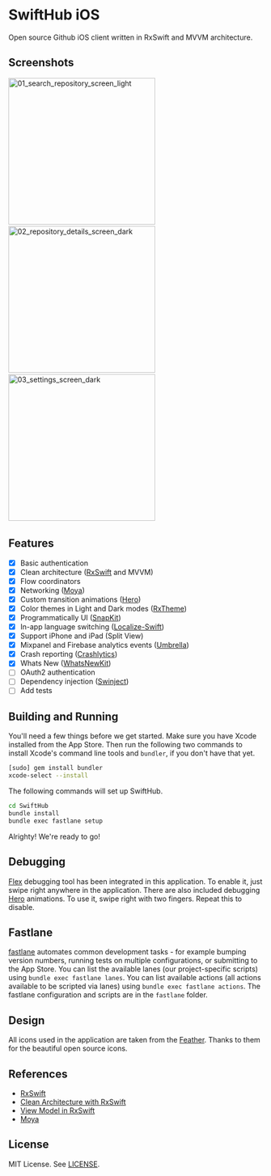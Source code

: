 # SwiftHub iOS
Open source Github iOS client written in RxSwift and MVVM architecture.

## Screenshots

<img alt="01_search_repository_screen_light" src="https://github.com/khoren93/SwiftHub/blob/master/screenshots/01_search_repository_screen_light.png?raw=true" width="290">&nbsp;
<img alt="02_repository_details_screen_dark" src="https://github.com/khoren93/SwiftHub/blob/master/screenshots/02_repository_details_screen_dark.png?raw=true" width="290">&nbsp;
<img alt="03_settings_screen_dark" src="https://github.com/khoren93/SwiftHub/blob/master/screenshots/03_settings_screen_dark.png?raw=true" width="290">&nbsp;

## Features
- [x] Basic authentication
- [x] Clean architecture ([RxSwift](https://github.com/ReactiveX/RxSwift) and MVVM)
- [x] Flow coordinators
- [x] Networking ([Moya](https://github.com/Moya/Moya))
- [x] Custom transition animations ([Hero](https://github.com/HeroTransitions/Hero))
- [x] Color themes in Light and Dark modes ([RxTheme](https://github.com/RxSwiftCommunity/RxTheme))
- [x] Programmatically UI ([SnapKit](https://github.com/SnapKit/SnapKit))
- [x] In-app language switching ([Localize-Swift](https://github.com/marmelroy/Localize-Swift))
- [x] Support iPhone and iPad (Split View)
- [x] Mixpanel and Firebase analytics events ([Umbrella](https://github.com/devxoul/Umbrella))
- [x] Crash reporting ([Crashlytics](https://fabric.io/kits/ios/crashlytics))
- [x] Whats New ([WhatsNewKit](https://github.com/SvenTiigi/WhatsNewKit))
- [ ] OAuth2 authentication
- [ ] Dependency injection ([Swinject](https://github.com/Swinject/Swinject))
- [ ] Add tests

## Building and Running

You'll need a few things before we get started. Make sure you have Xcode installed from the App Store. Then run the following two commands to install Xcode's command line tools and `bundler`, if you don't have that yet.

```sh
[sudo] gem install bundler
xcode-select --install
```

The following commands will set up SwiftHub.

```sh
cd SwiftHub
bundle install
bundle exec fastlane setup
```

Alrighty! We're ready to go!

## Debugging
[Flex](https://github.com/Flipboard/FLEX) debugging tool has been integrated in this application. To enable it, just swipe right anywhere in the application.
There are also included debugging [Hero](https://github.com/HeroTransitions/Hero) animations. To use it, swipe right with two fingers. Repeat this to disable.

## Fastlane

[fastlane](https://fastlane.tools) automates common development tasks - for example bumping version numbers, running tests on multiple configurations, or submitting to the App Store. You can list the available lanes (our project-specific scripts) using `bundle exec fastlane lanes`. You can list available actions (all actions available to be scripted via lanes) using `bundle exec fastlane actions`. The fastlane configuration and scripts are in the `fastlane` folder.

## Design
All icons used in the application are taken from the [Feather](https://github.com/feathericons/feather).
Thanks to them for the beautiful open source icons.

## References
* [RxSwift](https://github.com/ReactiveX/RxSwift)
* [Clean Architecture with RxSwift](https://github.com/sergdort/CleanArchitectureRxSwift)
* [View Model in RxSwift](https://medium.com/@SergDort/viewmodel-in-rxswift-world-13d39faa2cf5)
* [Moya](https://github.com/Moya/Moya)

## License
MIT License. See [LICENSE](https://github.com/khoren93/SwiftHub/blob/master/LICENSE).
